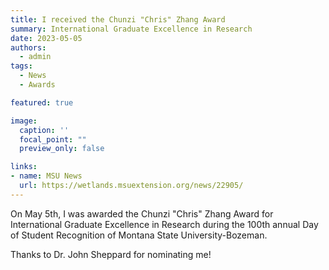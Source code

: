 ```yaml
---
title: I received the Chunzi "Chris" Zhang Award 
summary: International Graduate Excellence in Research
date: 2023-05-05
authors:
  - admin
tags:
  - News
  - Awards

featured: true

image:
  caption: ''
  focal_point: ""
  preview_only: false

links:
- name: MSU News
  url: https://wetlands.msuextension.org/news/22905/
---
```


On May 5th, I was awarded the Chunzi "Chris" Zhang Award for International Graduate Excellence 
in Research during the 100th annual Day of Student Recognition of Montana State University-Bozeman.

Thanks to Dr. John Sheppard for nominating me!